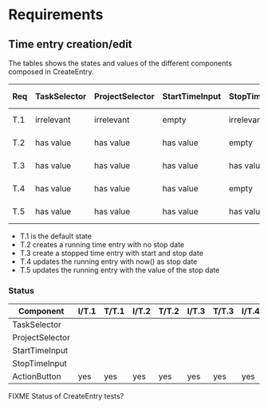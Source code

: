 # Requirements

## Time entry creation/edit

The tables shows the states and values of the different components composed in CreateEntry.

| Req | TaskSelector | ProjectSelector | StartTimeInput | StopTimeInput | Toggl Entry | ActionButton            |
| --- | ------------ | --------------- | -------------- | ------------- | ----------- | ----------------------- |
| T.1 | irrelevant   | irrelevant      | empty          | irrelevant    | none        | disabled, label "Start" |
| T.2 | has value    | has value       | has value      | empty         | none        | enabled, label "Start"  |
| T.3 | has value    | has value       | has value      | has value     | none        | enabled, label "Save"   |
| T.4 | has value    | has value       | has value      | empty         | running     | enabled, label "Stop"   |
| T.5 | has value    | has value       | has value      | has value     | running     | enabled, label "Stop"   |

- T.1 is the default state
- T.2 creates a running time entry with no stop date
- T.3 create a stopped time entry with start and stop date
- T.4 updates the running entry with now() as stop date
- T.5 updates the running entry with the value of the stop date

### Status

| Component       | I/T.1 | T/T.1 | I/T.2 | T/T.2 | I/T.3 | T/T.3 | I/T.4 | T/T.4 | I/T.5 | T/T.5 |
| --------------- | ----- | ----- | ----- | ----- | ----- | ----- | ----- | ----- | ----- | ----- |
| TaskSelector    |       |       |       |       |       |       |       |       |       |       |
| ProjectSelector |       |       |       |       |       |       |       |       |       |       |
| StartTimeInput  |       |       |       |       |       |       |       |       |       |       |
| StopTimeInput   |       |       |       |       |       |       |       |       |       |       |
| ActionButton    | yes   | yes   | yes   | yes   | yes   | yes   | yes   | yes   | yes   | yes   |

FIXME Status of CreateEntry tests?
